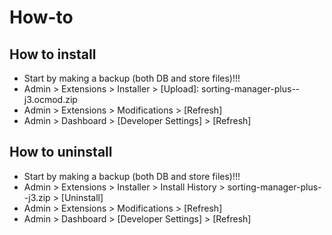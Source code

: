 # How-to

## How to install
* Start by making a backup (both DB and store files)!!!
* Admin > Extensions > Installer > [Upload]: sorting-manager-plus--j3.ocmod.zip
* Admin > Extensions > Modifications > [Refresh]
* Admin > Dashboard > [Developer Settings] > [Refresh]


## How to uninstall
* Start by making a backup (both DB and store files)!!!
* Admin > Extensions > Installer > Install History > sorting-manager-plus--j3.zip > [Uninstall]
* Admin > Extensions > Modifications > [Refresh]
* Admin > Dashboard > [Developer Settings] > [Refresh]

